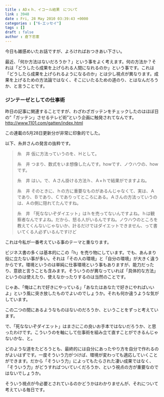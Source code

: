 ```yaml
---
title : ADｘｈ、イコール結果　について
link : 3948
date : Fri, 28 May 2010 03:39:43 +0000
categories : ["6-エッセイ"]
tags : []
draft : false
author : 倉下忠憲
---
```


今日も雑感めいたお話ですが、よろければおつきあい下さい。

最近、「何か方法はないだろうか？」という事をよく考えます。何の方法か？それは「どうしたら成果を上げられる人間になれるのか」という事です。これは「どうしたら成果を上げられるようになるのか」とは少し視点が異なります。成果を上げるための方法論ではなく、そこにいたるための道のり、とはなんだろうか、と言うことです。

<h3>ジンテーゼとしての仕事術</h3>
昨日の記事に関連することですが、わざわざガッテンをチェックしたのはほぼ日の”「ガッテン」させるテレビ術”という企画に触発されてなんです。
<a href="http://www.1101.com/gatten/index.html">http://www.1101.com/gatten/index.html</a>

この連載の5月28日更新分が非常に印象的でした。

以下、糸井さんの発言の抜粋です。

<blockquote>
糸　井 	仮に方法っていうのを、Ｈとして。

糸　井 	つまり、数式をいま想像したんです。howです、ノウハウの、howです。

糸　井 	はい。で、Ａさん掛ける方法ｈ、Ａ×ｈで結果がでますよね。

糸　井 	そのときに、ｈの方に重要なものがあるんじゃなくて、実は、Ａであり、Ｂであり、Ｃでありってところにある。Ａさんの方法っていうのは、Ａの側に隠れてたんですね。

糸　井 	「死なないぞダイエット」はｈを売ってないんですよね。ｈは観察者なんですよね。だから、怒る人がいるんですね。ノウハウのところを教えてくんないじゃないか、計るだけではダイエットできません、って書いてくる人必ずいるんですけど
</blockquote>

これは今私が一番考えている事のテーマと重なります。

ビジネス書の多くは基本的にこの「h」を売り物にしています。でも、あんまり役に立たない事が多い。それは「その人の環境」と「自分の環境」が大きく違うからです。環境というのは単純に仕事環境という事もありますが、能力だったり、意欲と言うことも含みます。そういうのが異なっていれば「具体的な方法」というのは使えたり、使えなかったりするのは当然のことです。

じゃあ、「俺はこれで好きにやっている」「あなたはあなたで好きにやればいいよ」という風に突き放したものでよいのでしょうか。それも何か違うような気がしています。

この二つの間にあるようなものはないのだろうか、ということをずっと考えています。

で、「死なないぞダイエット」はまさにこの良いお手本ではないだろうか、と思ったわけです。こういうのを軸にして仕事術を組み立て直すことができるんじゃないかな、と。

どのような道をたどろうとも、最終的には自分にあったやり方を自分で作れるのがよいはずです。一度そういう力がつけば、環境が変わっても適応していくことができます。だから「そういう力」によってもたらされた凄い成果ではなく、「そういう力」がどうすればついていくだろうか、という視点の方が重要なのではないでしょうか。

そういう視点が今必要とされているのかどうかはわかりませんが、それについて考えている毎日です。